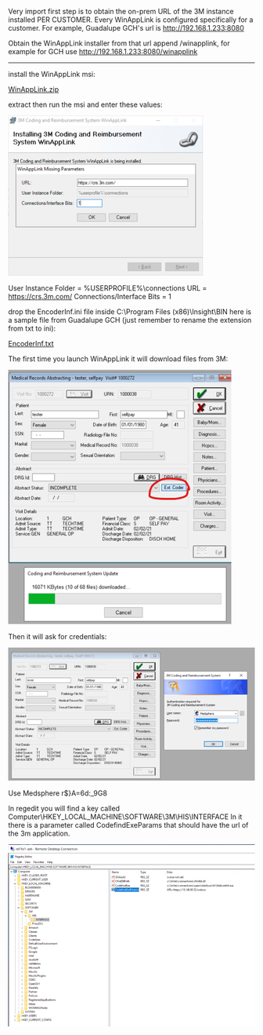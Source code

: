 Very import first step is to obtain the on-prem URL of the 3M instance installed PER CUSTOMER. Every WinAppLink is configured specifically for a customer. For example, Guadalupe GCH's url is http://192.168.1.233:8080

Obtain the WinAppLink installer from that url append /winapplink, for example for GCH use http://192.168.1.233:8080/winapplink

-----------------------------------------

install the WinAppLink msi:

[WinAppLink.zip](/.attachments/WinAppLink-34414c84-fdb8-4e55-a947-4b9cecb524c2.zip)

extract then run the msi and enter these values:

![image.png](/.attachments/image-5978d545-04f3-45c2-bf88-1cfb0e101bdb.png)

User Instance Folder = %USERPROFILE%\connections
URL = https://crs.3m.com/
Connections/Interface Bits = 1

drop the EncoderInf.ini file inside C:\Program Files (x86)\Insight\BIN here is a sample file from Guadalupe GCH (just remember to rename the extension from txt to ini):

[EncoderInf.txt](/.attachments/EncoderInf-b5c5c068-d478-4b6c-808b-eb940146ff22.txt)

The first time you launch WinAppLink it will download files from 3M:

![image.png](/.attachments/image-4f8a5793-5d9d-4b69-87ce-8f9eea6a4405.png)

Then it will ask for credentials:

![image.png](/.attachments/image-0f573cfd-8f41-4205-ab44-15668d17dfa0.png)

Use Medsphere r$}A=6d:_9G8

In regedit you will find a key called Computer\HKEY_LOCAL_MACHINE\SOFTWARE\3M\HIS\INTERFACE
In it there is a parameter called CodefindExeParams that should have the url of the 3m application.

![image.png](/.attachments/image-344cc380-9227-4fd0-b673-253223b2d8ba.png)
